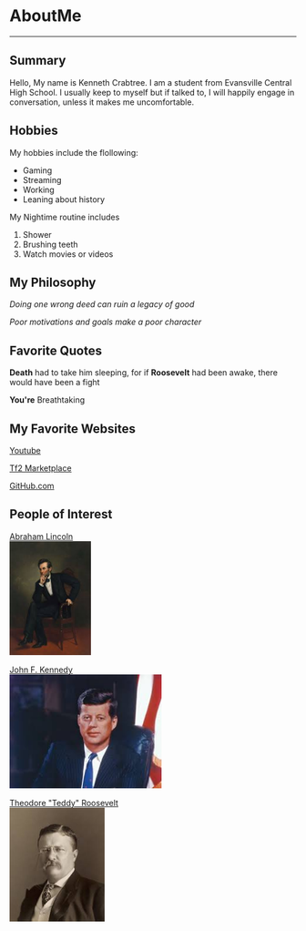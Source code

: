 # AboutMe
---
## Summary
Hello, My name is Kenneth Crabtree. I am a student from Evansville Central High School. I usually keep to myself but if talked to, I will happily engage in conversation, unless it makes me uncomfortable. 

Hobbies
-
My hobbies include the flollowing:
- Gaming
- Streaming
- Working
- Leaning about history

My Nightime routine includes
 
1. Shower
2. Brushing teeth
3. Watch movies or videos

## My Philosophy
*Doing one wrong deed can ruin a legacy of good*

_Poor motivations and goals make a poor character_

## Favorite Quotes

**Death** had to take him sleeping, for if **Roosevelt** had been awake, there would have been a fight

**You're** Breathtaking

## My Favorite Websites
[Youtube](https://www.youtube.com/)

[Tf2 Marketplace](https://marketplace.tf/)

[GitHub.com](https://github.com/)

## People of Interest
[Abraham Lincoln][1]<br>
<img src="https://github.com/An-Interesting-Turtle/AboutMe/blob/b733b6bcb04483f85358df86aada4ace8aa12bba/Lincoln.jpeg" height=200px>

[John F. Kennedy][2]<br>
<img src="https://github.com/An-Interesting-Turtle/AboutMe/blob/8c1954cf619d8db6674f757b90a5203713c675cb/JFK.jpeg" height=200px>

[Theodore "Teddy" Roosevelt][3]<br>
<img src="https://github.com/An-Interesting-Turtle/AboutMe/blob/6e9ef5ca41b77e703286372513cd555508045d3b/Theodore%20Teddy%20Roosevelt.jpeg" height=200px>

[1]:https://www.britannica.com/biography/Abraham-Lincoln

[2]:https://www.britannica.com/biography/John-F-Kennedy

[3]:https://www.britannica.com/biography/Theodore-Roosevelt
